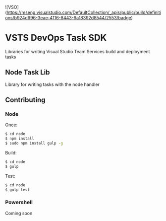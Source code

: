 ![VSO] (https://mseng.visualstudio.com/DefaultCollection/_apis/public/build/definitions/b924d696-3eae-4116-8443-9a18392d8544/2553/badge)
# VSTS DevOps Task SDK

Libraries for writing Visual Studio Team Services build and deployment tasks

## Node Task Lib
Library for writing tasks with the node handler

## Contributing

### Node

Once:
```bash
$ cd node
$ npm install
$ sudo npm install gulp -g
```

Build:
```bash
$ cd node
$ gulp
```

Test:
```bash
$ cd node
$ gulp test
```

### Powershell

Coming soon
